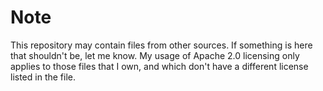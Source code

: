 # Note

This repository may contain files from other sources. If something is here that shouldn't be, let me know. My usage of Apache 2.0 licensing only applies to those files that I own, and which don't have a different license listed in the file.


